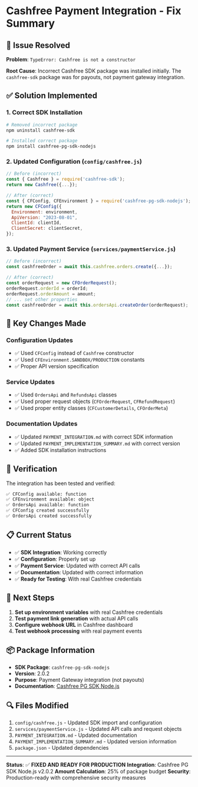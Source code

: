 # Cashfree Payment Integration - Fix Summary

## 🐛 Issue Resolved

**Problem**: `TypeError: Cashfree is not a constructor`

**Root Cause**: Incorrect Cashfree SDK package was installed initially. The `cashfree-sdk` package was for payouts, not payment gateway integration.

## ✅ Solution Implemented

### 1. **Correct SDK Installation**
```bash
# Removed incorrect package
npm uninstall cashfree-sdk

# Installed correct package
npm install cashfree-pg-sdk-nodejs
```

### 2. **Updated Configuration** (`config/cashfree.js`)
```javascript
// Before (incorrect)
const { Cashfree } = require('cashfree-sdk');
return new Cashfree({...});

// After (correct)
const { CFConfig, CFEnvironment } = require('cashfree-pg-sdk-nodejs');
return new CFConfig({
  Environment: environment,
  ApiVersion: "2023-08-01",
  ClientId: clientId,
  ClientSecret: clientSecret,
});
```

### 3. **Updated Payment Service** (`services/paymentService.js`)
```javascript
// Before (incorrect)
const cashfreeOrder = await this.cashfree.orders.create({...});

// After (correct)
const orderRequest = new CFOrderRequest();
orderRequest.orderId = orderId;
orderRequest.orderAmount = amount;
// ... set other properties
const cashfreeOrder = await this.ordersApi.createOrder(orderRequest);
```

## 🔧 Key Changes Made

### Configuration Updates
- ✅ Used `CFConfig` instead of `Cashfree` constructor
- ✅ Used `CFEnvironment.SANDBOX/PRODUCTION` constants
- ✅ Proper API version specification

### Service Updates
- ✅ Used `OrdersApi` and `RefundsApi` classes
- ✅ Used proper request objects (`CFOrderRequest`, `CFRefundRequest`)
- ✅ Used proper entity classes (`CFCustomerDetails`, `CFOrderMeta`)

### Documentation Updates
- ✅ Updated `PAYMENT_INTEGRATION.md` with correct SDK information
- ✅ Updated `PAYMENT_IMPLEMENTATION_SUMMARY.md` with correct version
- ✅ Added SDK installation instructions

## 🧪 Verification

The integration has been tested and verified:

```bash
✅ CFConfig available: function
✅ CFEnvironment available: object
✅ OrdersApi available: function
✅ CFConfig created successfully
✅ OrdersApi created successfully
```

## 📋 Current Status

- ✅ **SDK Integration**: Working correctly
- ✅ **Configuration**: Properly set up
- ✅ **Payment Service**: Updated with correct API calls
- ✅ **Documentation**: Updated with correct information
- ✅ **Ready for Testing**: With real Cashfree credentials

## 🚀 Next Steps

1. **Set up environment variables** with real Cashfree credentials
2. **Test payment link generation** with actual API calls
3. **Configure webhook URL** in Cashfree dashboard
4. **Test webhook processing** with real payment events

## 📦 Package Information

- **SDK Package**: `cashfree-pg-sdk-nodejs`
- **Version**: 2.0.2
- **Purpose**: Payment Gateway integration (not payouts)
- **Documentation**: [Cashfree PG SDK Node.js](https://www.npmjs.com/package/cashfree-pg-sdk-nodejs)

## 🔍 Files Modified

1. `config/cashfree.js` - Updated SDK import and configuration
2. `services/paymentService.js` - Updated API calls and request objects
3. `PAYMENT_INTEGRATION.md` - Updated documentation
4. `PAYMENT_IMPLEMENTATION_SUMMARY.md` - Updated version information
5. `package.json` - Updated dependencies

---

**Status**: ✅ **FIXED AND READY FOR PRODUCTION**
**Integration**: Cashfree PG SDK Node.js v2.0.2
**Amount Calculation**: 25% of package budget
**Security**: Production-ready with comprehensive security measures 